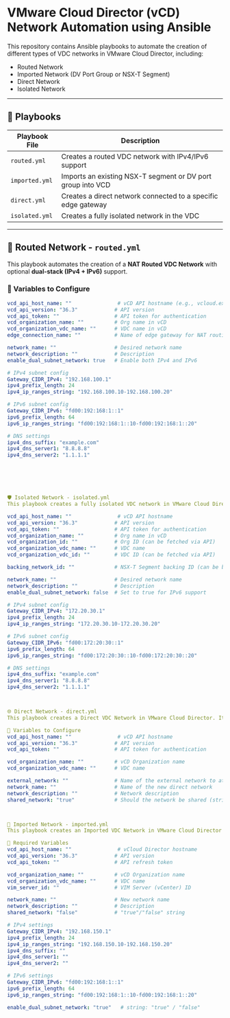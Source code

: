 # VMware Cloud Director (vCD) Network Automation using Ansible

This repository contains Ansible playbooks to automate the creation of different types of VDC networks in VMware Cloud Director, including:

- Routed Network
- Imported Network (DV Port Group or NSX-T Segment)
- Direct Network
- Isolated Network

---

## 📁 Playbooks

| Playbook File         | Description                                |
|-----------------------|--------------------------------------------|
| `routed.yml`          | Creates a routed VDC network with IPv4/IPv6 support |
| `imported.yml`        | Imports an existing NSX-T segment or DV port group into VCD |
| `direct.yml`          | Creates a direct network connected to a specific edge gateway |
| `isolated.yml`        | Creates a fully isolated network in the VDC |

---

## 🚀 Routed Network - `routed.yml`

This playbook automates the creation of a **NAT Routed VDC Network** with optional **dual-stack (IPv4 + IPv6)** support.

### 🔧 Variables to Configure

```yaml
vcd_api_host_name: ""               # vCD API hostname (e.g., vcloud.example.com)
vcd_api_version: "36.3"            # API version
vcd_api_token: ""                  # API token for authentication
vcd_organization_name: ""          # Org name in vCD
vcd_organization_vdc_name: ""      # VDC name in vCD
edge_connection_name: ""           # Name of edge gateway for NAT routing

network_name: ""                   # Desired network name
network_description: ""            # Description
enable_dual_subnet_network: true   # Enable both IPv4 and IPv6

# IPv4 subnet config
Gateway_CIDR_IPv4: "192.168.100.1"
ipv4_prefix_length: 24
ipv4_ip_ranges_string: "192.168.100.10-192.168.100.20"

# IPv6 subnet config
Gateway_CIDR_IPv6: "fd00:192:168:1::1"
ipv6_prefix_length: 64
ipv6_ip_ranges_string: "fd00:192:168:1::10-fd00:192:168:1::20"

# DNS settings
ipv4_dns_suffix: "example.com"
ipv4_dns_server1: "8.8.8.8"
ipv4_dns_server2: "1.1.1.1"






🛡️ Isolated Network - isolated.yml
This playbook creates a fully isolated VDC network in VMware Cloud Director (vCD). It is not connected to any edge gateway, making it suitable for internal-only communication between VMs.

vcd_api_host_name: ""               # vCD API hostname
vcd_api_version: "36.3"            # API version
vcd_api_token: ""                  # API token for authentication
vcd_organization_name: ""          # Org name in vCD
vcd_organization_id: ""            # Org ID (can be fetched via API)
vcd_organization_vdc_name: ""      # VDC name
vcd_organization_vdc_id: ""        # VDC ID (can be fetched via API)

backing_network_id: ""             # NSX-T Segment backing ID (can be blank for new)

network_name: ""                   # Desired network name
network_description: ""            # Description
enable_dual_subnet_network: false  # Set to true for IPv6 support

# IPv4 subnet config
Gateway_CIDR_IPv4: "172.20.30.1"
ipv4_prefix_length: 24
ipv4_ip_ranges_string: "172.20.30.10-172.20.30.20"

# IPv6 subnet config
Gateway_CIDR_IPv6: "fd00:172:20:30::1"
ipv6_prefix_length: 64
ipv6_ip_ranges_string: "fd00:172:20:30::10-fd00:172:20:30::20"

# DNS settings
ipv4_dns_suffix: "example.com"
ipv4_dns_server1: "8.8.8.8"
ipv4_dns_server2: "1.1.1.1"



🌐 Direct Network - direct.yml
This playbook creates a Direct VDC Network in VMware Cloud Director. It connects the VDC directly to an existing external network (such as a DV Port Group), enabling VM-level access to external networks without NAT or routing via an edge gateway.

🔧 Variables to Configure
vcd_api_host_name: ""               # vCD API hostname
vcd_api_version: "36.3"            # API version
vcd_api_token: ""                  # API token for authentication

vcd_organization_name: ""          # vCD Organization name
vcd_organization_vdc_name: ""      # VDC name

external_network: ""               # Name of the external network to attach
network_name: ""                   # Name of the new direct network
network_description: ""            # Network description
shared_network: "true"             # Should the network be shared (string: "true"/"false")



🔁 Imported Network - imported.yml
This playbook creates an Imported VDC Network in VMware Cloud Director using an available Distributed Virtual Port Group (DV PortGroup) from a registered vCenter (VIM server). It supports both IPv4 and IPv6 subnets.

🔧 Required Variables
vcd_api_host_name: ""               # vCloud Director hostname
vcd_api_version: "36.3"            # API version
vcd_api_token: ""                  # API refresh token

vcd_organization_name: ""          # vCD Organization name
vcd_organization_vdc_name: ""      # VDC name
vim_server_id: ""                  # VIM Server (vCenter) ID

network_name: ""                   # New network name
network_description: ""            # Description
shared_network: "false"            # "true"/"false" string

# IPv4 settings
Gateway_CIDR_IPv4: "192.168.150.1"
ipv4_prefix_length: 24
ipv4_ip_ranges_string: "192.168.150.10-192.168.150.20"
ipv4_dns_suffix: ""
ipv4_dns_server1: ""
ipv4_dns_server2: ""

# IPv6 settings
Gateway_CIDR_IPv6: "fd00:192:168:1::1"
ipv6_prefix_length: 64
ipv6_ip_ranges_string: "fd00:192:168:1::10-fd00:192:168:1::20"

enable_dual_subnet_network: "true"   # string: "true" / "false"

